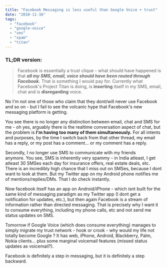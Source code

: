 ```yaml
---
title: "Facebook Messaging is less useful than Google Voice + trust"
date: "2010-11-16"
tags: 
  - "facebook"
  - "google-voice"
  - "sms"
  - "spam"
  - "titan"
---
```


### TL;DR version:

> Facebook is essentially a trust clique - what should have happened is that **_all my SMS, email, voice should have been routed through Facebook._** That is something I would pay for. Currently what Facebook's Project Titan is doing, is **inserting** itself in my SMS, email, chat and is **disregarding** voice.

No I'm not one of those who claim that they dont/will never use Facebook and so on - but I fail to see the volcanic hype that Facebook's new messaging platform is getting.

You see there is no longer any distinction between email, chat and SMS for me - oh yes, arguably there is the realtime conversation aspect of chat, but the problem is **I'm having too many of them simultaneously.** For all intents and purposes, by the time I switch back from that other thread, my email has a reply, or my post has a comment... or my comment has a reply.

Secondly, I no longer use SMS to communicate with my friends anymore. You see, SMS is inherently very spammy - in India atleast, I get atleast 30 SMSes each day for insurance offers, real estate deals, etc. There is an incredibly high chance that I miss out on SMSes, because I dont want to look at them. But my Twitter app on my Android phone notifies me of mentions/replies/DMs. That I do check instantly.

Now facebook itself has an app on Android/iPhone - which isnt built for the same kind of messaging paradigm as my Twitter app (I dont get a notification for updates, etc.), but then again Facebook is a stream of information rather than directed messaging. That is precisely why I want it to consume everything, including my phone calls, etc and not send me status updates on SMS.

Tomorrow if Google Voice (which does consume everything) manages to simply migrate my trust network - hook or crook - why would my life not totally become Google ? It has web, iPhone, Android, Blackberry, Palm, Nokia clients... plus some marginal voicemail features (missed status updates as voicemail?).

Facebook is definitely a step in messaging, but it is definitely a step backward.
